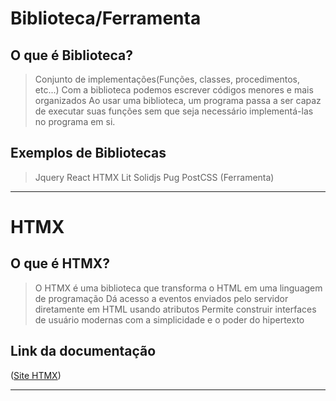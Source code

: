 # Biblioteca/Ferramenta

## O que é Biblioteca?

> Conjunto de implementações(Funções, classes, procedimentos, etc...)
> Com a biblioteca podemos escrever códigos menores e mais organizados
> Ao usar uma biblioteca, um programa passa a ser capaz de executar suas funções sem que seja necessário implementá-las no programa em si.

## Exemplos de Bibliotecas

> Jquery
> React
> HTMX
> Lit
> Solidjs
> Pug
> PostCSS (Ferramenta)
______________________________________________________________________________________________



# HTMX

## O que é HTMX?

> O HTMX é uma biblioteca que transforma o HTML em uma linguagem de programação
> Dá acesso a eventos enviados pelo servidor diretamente em HTML usando atributos
> Permite construir interfaces de usuário modernas com a simplicidade e o poder do hipertexto

## Link da documentação

([Site HTMX](https://htmx.org/))
______________________________________________________________________________________________


